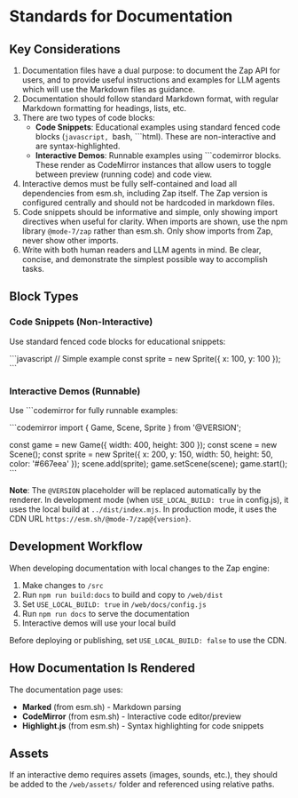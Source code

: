 # Standards for Documentation

## Key Considerations

1. Documentation files have a dual purpose: to document the Zap API for users, and to provide useful instructions and examples for LLM agents which will use the Markdown files as guidance.
2. Documentation should follow standard Markdown format, with regular Markdown formatting for headings, lists, etc.
3. There are two types of code blocks:
   - **Code Snippets**: Educational examples using standard fenced code blocks (```javascript, ```bash, ```html). These are non-interactive and are syntax-highlighted.
   - **Interactive Demos**: Runnable examples using ```codemirror blocks. These render as CodeMirror instances that allow users to toggle between preview (running code) and code view.
4. Interactive demos must be fully self-contained and load all dependencies from esm.sh, including Zap itself. The Zap version is configured centrally and should not be hardcoded in markdown files.
5. Code snippets should be informative and simple, only showing import directives when useful for clarity. When imports are shown, use the npm library `@mode-7/zap` rather than esm.sh. Only show imports from Zap, never show other imports.
6. Write with both human readers and LLM agents in mind. Be clear, concise, and demonstrate the simplest possible way to accomplish tasks.

## Block Types

### Code Snippets (Non-Interactive)

Use standard fenced code blocks for educational snippets:

\`\`\`javascript
// Simple example
const sprite = new Sprite({ x: 100, y: 100 });
\`\`\`

### Interactive Demos (Runnable)

Use ```codemirror for fully runnable examples:

\`\`\`codemirror
import { Game, Scene, Sprite } from '@VERSION';

const game = new Game({ width: 400, height: 300 });
const scene = new Scene();
const sprite = new Sprite({ x: 200, y: 150, width: 50, height: 50, color: '#667eea' });
scene.add(sprite);
game.setScene(scene);
game.start();
\`\`\`

**Note**: The `@VERSION` placeholder will be replaced automatically by the renderer. In development mode (when `USE_LOCAL_BUILD: true` in config.js), it uses the local build at `../dist/index.mjs`. In production mode, it uses the CDN URL `https://esm.sh/@mode-7/zap@{version}`.

## Development Workflow

When developing documentation with local changes to the Zap engine:

1. Make changes to `/src`
2. Run `npm run build:docs` to build and copy to `/web/dist`
3. Set `USE_LOCAL_BUILD: true` in `/web/docs/config.js`
4. Run `npm run docs` to serve the documentation
5. Interactive demos will use your local build

Before deploying or publishing, set `USE_LOCAL_BUILD: false` to use the CDN.

## How Documentation Is Rendered

The documentation page uses:
- **Marked** (from esm.sh) - Markdown parsing
- **CodeMirror** (from esm.sh) - Interactive code editor/preview
- **Highlight.js** (from esm.sh) - Syntax highlighting for code snippets

## Assets

If an interactive demo requires assets (images, sounds, etc.), they should be added to the `/web/assets/` folder and referenced using relative paths.
